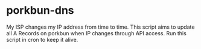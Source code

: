 # porkbun-dns
My ISP changes my IP address from time to time. This script aims to update all A Records on porkbun when IP changes through API access.
Run this script in cron to keep it alive.
